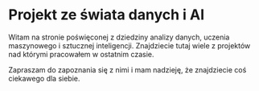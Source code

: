 # Projekt ze świata danych i AI

Witam na stronie poświęconej z dziedziny analizy danych, uczenia maszynowego i sztucznej inteligencji. Znajdziecie tutaj wiele z projektów nad którymi pracowałem w ostatnim czasie. 

Zapraszam do zapoznania się z nimi i mam nadzieję, że znajdziecie coś ciekawego dla siebie.